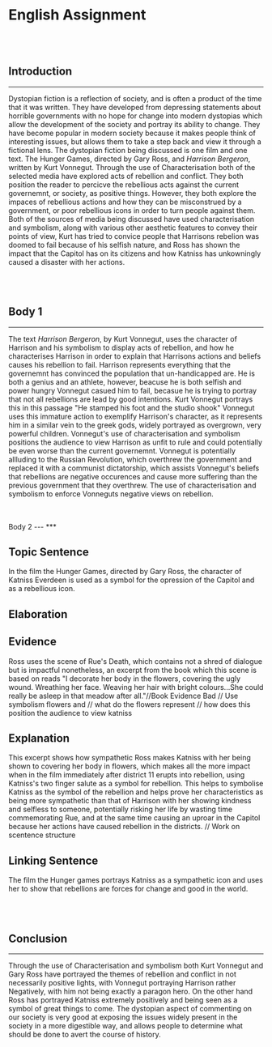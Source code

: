 # English Assignment
<br>
<br>



Introduction
---
***
Dystopian fiction is a reflection of society, and is often a product of the time that it was written. They have developed from depressing statements about horrible governments with no hope for change into modern dystopias which allow the development of the society and portray its ability to change. They have become popular in modern society because it makes people think of interesting issues, but allows them to take a step back and view it through a fictional lens. The dystopian fiction being discussed is one film and one text. The Hunger Games, directed by Gary Ross, and *Harrison Bergeron*, written by Kurt Vonnegut. Through the use of Characterisation both of the selected media have explored acts of rebellion and conflict. They both position the reader to percicve the rebellious acts against the current governemnt, or society, as positive things. However, they both explore the impaces of rebellious actions and how they can be misconstrued by a government, or poor rebellious icons in order to turn people against them. Both of the sources of media being discussed have used characterisation and symbolism, along with various other aesthetic features to convey their points of view, Kurt has tried to convice people that Harrisons rebelion was doomed to fail because of his selfish nature, and Ross has shown the impact that the Capitol has on its citizens and how Katniss has unkowningly caused a disaster with her actions. 

<br><br>

Body 1 
---
***
The text *Harrison Bergeron*, by Kurt Vonnegut, uses the character of Harrison and his symbolism to display acts of rebellion, and how he characterises Harrison in order to explain that Harrisons actions and beliefs causes his rebellion to fail. Harrison represents everything that the governemnt has convinced the population that un-handicapped are. He is both a genius and an athlete, however, beacuse he is both selfish and power hungry Vonnegut casued him to fail, becasue he is trying to portray that not all rebellions are lead by good intentions. Kurt Vonnegut portrays this in this passage "He stamped his foot and the studio shook" Vonnegut uses this immature action to exemplify Harrison's character, as it represents him in a similar vein to the greek gods, widely portrayed as overgrown, very powerful children. Vonnegut's use of characterisation and symbolism positions the audience to view Harrison as unfit to rule and could potentially be even worse than the current governemnt. Vonnegut is potentially allluding to the Russian Revolution, which overthrew the government and replaced it with a communist dictatorship, which assists Vonnegut's beliefs that rebellions are negative occurences and cause more suffering than the previous government that they overthrew. The use of characterisation and symbolism to enforce Vonneguts negative views on rebellion. 

<br>
<br>
 Body 2
---
***

## Topic Sentence 

In the film the Hunger Games, directed by Gary Ross, the character of Katniss Everdeen is used as a symbol for the opression of the Capitol and as a rebellious icon. 


<!-- In the film The Hunger Games ,directed by Gary Ross, the main character, Katniss Everdeen, through her characterisation is used as a symbol for the oppression of the Capitol and as a rebellious icon. -->

## Elaboration 
<!-- Katniss is used as a rebellious icon and her character is a symbol of independence and defiance because of her acts in even the very early scenes of the movie, and while in this movie no outright rebellion is seen, unlike the later films, she still has many minor rebellions that infuriate the Capitol. She represents the desire of people to make their own decisions and be prosperous, in sharp contrast to Harrison, who mainly represents Neutral-Negative emotions such as pride. -->

## Evidence 
Ross uses the scene of Rue's Death, which contains not a shred of dialogue but is impactful nonetheless, an excerpt from the book which this scene is based on reads "I decorate her body in the flowers, covering the ugly wound. Wreathing her face. Weaving her hair with bright colours...She could really be asleep in that meadow after all."//Book Evidence Bad // Use symbolism flowers and // what do the flowers represent // how does this position the audience to view katniss 

## Explanation
This excerpt shows how sympathetic Ross makes Katniss with her being shown to covering her body in flowers, which makes all the more impact when in the film immediately after district 11 erupts into rebellion, using Katniss's two finger salute as a symbol for rebellion. This helps to symbolise Katniss as the symbol of the rebellion and helps prove her characteristics as being more sympathetic than that of Harrison with her showing kindness and selfless to someone, potentially risking her life by wasting time commemorating Rue, and at the same time causing an uproar in the Capitol because her actions have caused rebellion in the districts. // Work on scentence structure 

## Linking Sentence 

The film the Hunger games portrays Katniss as a sympathetic icon and uses her to show that rebellions are forces for change and good in the world. 

<br>
<br>

 Conclusion
---
***

Through the use of Characterisation and symbolism both Kurt Vonnegut and Gary Ross have portrayed the themes of rebellion and conflict in not necessarily positive lights, with Vonnegut portraying Harrison rather Negatively, with him not being exactly a paragon hero. On the other hand Ross has portrayed Katniss extremely positively and being seen as a symbol of great things to come. The dystopian aspect of commenting on our society is very good at exposing the issues widely present in the society in a more digestible way, and allows people to determine what should be done to avert the course of history. 